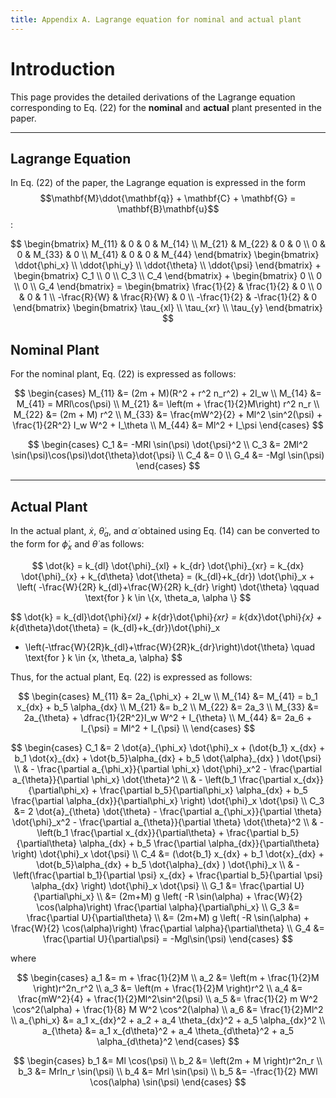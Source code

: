 ```yaml
---
title: Appendix A. Lagrange equation for nominal and actual plant
---
```


# Introduction

This page provides the detailed derivations of the Lagrange equation corresponding to Eq. (22) for the **nominal** and **actual** plant presented in the paper.

---

## Lagrange Equation

In Eq. (22) of the paper, the Lagrange equation is expressed in the form $$\mathbf{M}\ddot{\mathbf{q}} + \mathbf{C} + \mathbf{G} = \mathbf{B}\mathbf{u}$$:

$$
\begin{bmatrix}
M_{11} & 0 & 0 & M_{14} \\
M_{21} & M_{22} & 0 & 0 \\
0 & 0 & M_{33} & 0 \\
M_{41} & 0 & 0 & M_{44}
\end{bmatrix}
\begin{bmatrix}
\ddot{\phi_x} \\ 
\ddot{\phi_y} \\ 
\ddot{\theta} \\ 
\ddot{\psi}
\end{bmatrix}
+
\begin{bmatrix}
C_1 \\ 
0 \\ 
C_3 \\ 
C_4
\end{bmatrix}
+
\begin{bmatrix}
0 \\ 
0 \\ 
0 \\ 
G_4
\end{bmatrix}
= \begin{bmatrix}
\frac{1}{2} & \frac{1}{2} & 0 \\
0 & 0 & 1 \\
-\frac{R}{W} & \frac{R}{W} & 0 \\
-\frac{1}{2} & -\frac{1}{2} & 0
\end{bmatrix}
\begin{bmatrix}
\tau_{xl} \\ 
\tau_{xr} \\ 
\tau_{y}
\end{bmatrix}
$$

## Nominal Plant

For the nominal plant, Eq. (22) is expressed as follows:

$$
\begin{cases}
M_{11} &= (2m + M)(R^2 + r^2 n_r^2) + 2I_w \\
M_{14} &= M_{41} = MRl\cos(\psi) \\
M_{21} &= \left(m + \frac{1}{2}M\right) r^2 n_r \\
M_{22} &= (2m + M) r^2 \\
M_{33} &= \frac{mW^2}{2} + Ml^2 \sin^2(\psi) + \frac{1}{2R^2} I_w W^2 + I_\theta \\
M_{44} &= Ml^2 + I_\psi
\end{cases}
$$

$$
\begin{cases}
C_1 &= -MRl \sin(\psi) \dot{\psi}^2 \\
C_3 &= 2Ml^2 \sin(\psi)\cos(\psi)\dot{\theta}\dot{\psi} \\
C_4 &= 0 \\
G_4 &= -Mgl \sin(\psi)
\end{cases}
$$

---

## Actual Plant

In the actual plant, $\dot{x}$, $\dot{\theta}_a$, and $\dot{\alpha}$ obtained using Eq. (14) can be converted to the form for $\dot{\phi}_x$ and $\dot{\theta}$ as follows:

$$
\dot{k} = k_{dl} \dot{\phi}_{xl} + k_{dr} \dot{\phi}_{xr} = k_{dx} \dot{\phi}_{x} + k_{d\theta} \dot{\theta} = (k_{dl}+k_{dr}) \dot{\phi}_x + \left( -\frac{W}{2R} k_{dl}+\frac{W}{2R} k_{dr} \right) \dot{\theta} \qquad \text{for } k \in \{x, \theta_a, \alpha \}  
$$

$$
\dot{k} = k_{dl}\dot{\phi}_{xl} + k_{dr}\dot{\phi}_{xr}
= k_{dx}\dot{\phi}_{x} + k_{d\theta}\dot{\theta}
= (k_{dl}+k_{dr})\dot{\phi}_x
+ \left(-\tfrac{W}{2R}k_{dl}+\tfrac{W}{2R}k_{dr}\right)\dot{\theta}
\quad \text{for } k \in \{x, \theta_a, \alpha\}
$$

Thus, for the actual plant, Eq. (22) is expressed as follows:

$$
\begin{cases}
M_{11} &= 2a_{\phi_x} + 2I_w \\  
M_{14} &= M_{41} = b_1 x_{dx} + b_5 \alpha_{dx} \\
M_{21} &= b_2  \\
M_{22} &= 2a_3 \\  
M_{33} &= 2a_{\theta} + \dfrac{1}{2R^2}I_w W^2 + I_{\theta}  \\
M_{44} &=  2a_6 + I_{\psi} = Ml^2  + I_{\psi} \\  
\end{cases}
$$

$$
\begin{cases}
C_1 &= 2 \dot{a}_{\phi_x} \dot{\phi}_x + (\dot{b_1} x_{dx} + b_1 \dot{x}_{dx} + \dot{b_5}\alpha_{dx} + b_5 \dot{\alpha}_{dx} ) \dot{\psi} \\
& - \frac{\partial  a_{\phi_x}}{\partial \phi_x} \dot{\phi}_x^2 - \frac{\partial a_{\theta}}{\partial \phi_x} \dot{\theta}^2 \\
& -  \left(b_1 \frac{\partial x_{dx}}{\partial\phi_x} + \frac{\partial b_5}{\partial\phi_x} \alpha_{dx} + b_5 \frac{\partial \alpha_{dx}}{\partial\phi_x} \right) \dot{\phi}_x \dot{\psi} \\
C_3 &= 2 \dot{a}_{\theta} \dot{\theta} - \frac{\partial a_{\phi_x}}{\partial \theta} \dot{\phi}_x^2 - \frac{\partial a_{\theta}}{\partial \theta}  \dot{\theta}^2 \\
& - \left(b_1 \frac{\partial x_{dx}}{\partial\theta} + \frac{\partial b_5}{\partial\theta} \alpha_{dx} + b_5 \frac{\partial \alpha_{dx}}{\partial\theta} \right) \dot{\phi}_x \dot{\psi} \\
C_4 &= (\dot{b_1} x_{dx} + b_1 \dot{x}_{dx} + \dot{b_5}\alpha_{dx} + b_5 \dot{\alpha}_{dx} ) \dot{\phi}_x \\
& - \left(\frac{\partial b_1}{\partial \psi} x_{dx} + \frac{\partial b_5}{\partial \psi} \alpha_{dx} \right) \dot{\phi}_x \dot{\psi} \\
G_1 &= \frac{\partial U}{\partial\phi_x} \\ 
&= (2m+M) g \left( -R \sin(\alpha) + \frac{W}{2} \cos(\alpha)\right) \frac{\partial \alpha}{\partial\phi_x} \\
G_3 &= \frac{\partial U}{\partial\theta} \\ 
&= (2m+M) g \left( -R \sin(\alpha) + \frac{W}{2} \cos(\alpha)\right) \frac{\partial \alpha}{\partial\theta} \\
G_4 &= \frac{\partial U}{\partial\psi} = -Mgl\sin(\psi) 
\end{cases}
$$

where

$$
\begin{cases}
a_1 &= m + \frac{1}{2}M \\
a_2 &= \left(m + \frac{1}{2}M \right)r^2n_r^2 \\
a_3 &= \left(m + \frac{1}{2}M \right)r^2 \\
a_4 &= \frac{mW^2}{4} + \frac{1}{2}Ml^2\sin^2(\psi) \\
a_5 &= \frac{1}{2} m W^2 \cos^2(\alpha) + \frac{1}{8} M W^2 \cos^2(\alpha) \\
a_6 &= \frac{1}{2}Ml^2 \\
a_{\phi_x} &= a_1 x_{dx}^2 + a_2 + a_4 \theta_{dx}^2 + a_5 \alpha_{dx}^2 \\
a_{\theta} &= a_1 x_{d\theta}^2 + a_4 \theta_{d\theta}^2 + a_5 \alpha_{d\theta}^2
\end{cases}
$$

$$
\begin{cases}
b_1 &=  Ml \cos(\psi)  \\
b_2 &= \left(2m + M \right)r^2n_r \\
b_3 &= Mrln_r \sin(\psi) \\
b_4 &= Mrl \sin(\psi) \\
b_5 &= -\frac{1}{2} MWl \cos(\alpha) \sin(\psi)
\end{cases}
$$

